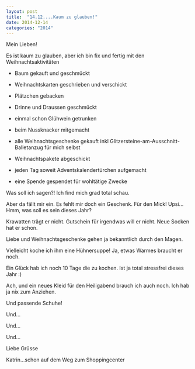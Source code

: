 ```yaml
---
layout: post
title:  "14.12....Kaum zu glauben!"
date: 2014-12-14
categories: "2014"
---
```

Mein Lieben!


Es ist kaum zu glauben, aber ich bin fix und fertig mit den Weihnachtsaktivitäten



- Baum gekauft und geschmückt



- Weihnachtskarten geschrieben und verschickt



- Plätzchen gebacken



- Drinne und Draussen geschmückt



- einmal schon Glühwein getrunken



- beim Nussknacker mitgemacht



- alle Weihnachtsgeschenke gekauft inkl Glitzersteine-am-Ausschnitt-Balletanzug für mich selbst



- Weihnachtspakete abgeschickt



- jeden Tag soweit Adventskalendertürchen aufgemacht



- eine Spende gespendet für wohltätige Zwecke



Was soll ich sagen?! Ich find mich grad total schau.



Aber da fällt mir ein. Es fehlt mir doch ein Geschenk. Für den Mick! Upsi... Hmm, was soll es sein dieses Jahr?



Krawatten trägt er nicht. Gutschein für irgendwas will er nicht. Neue Socken hat er schon.



Liebe und Weihnachtsgeschenke gehen ja bekanntlich durch den Magen.



Vielleicht koche ich ihm eine Hühnersuppe! Ja, etwas Warmes braucht er noch.



Ein Glück hab ich noch 10 Tage die zu kochen. Ist ja total stressfrei dieses Jahr :)



Ach, und ein neues Kleid für den Heiligabend brauch ich auch noch. Ich hab ja nix zum Anziehen.



Und passende Schuhe! 



Und…



Und…



Und…



Liebe Grüsse



Katrin…schon auf dem Weg zum Shoppingcenter











